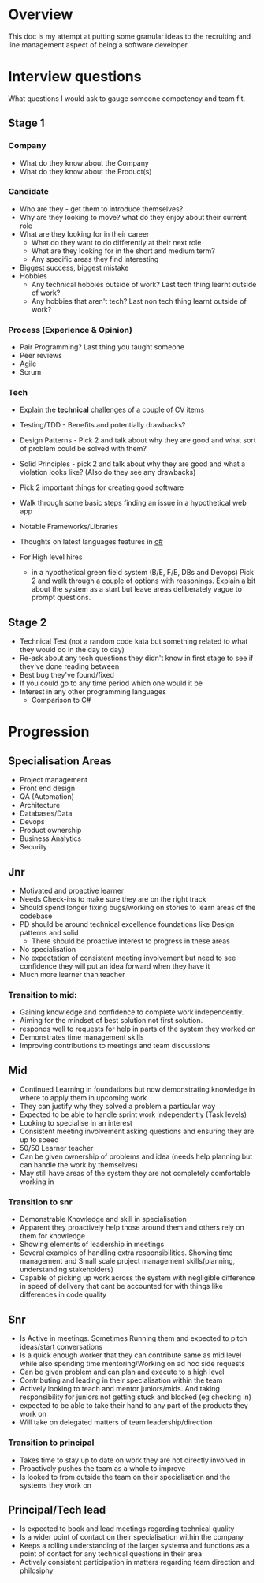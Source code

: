 # Overview 
This doc is my attempt at putting some granular ideas to the recruiting and line management aspect of being a software developer.

# Interview questions
What questions I would ask to gauge someone competency and team fit.

## Stage 1
### Company
- What do they know about the Company
- What do they know about the Product(s)

### Candidate
- Who are they - get them to introduce themselves?
- Why are they looking to move? what do they enjoy about their current role
- What are they looking for in their career 
  - What do they want to do differently at their next role
  - What are they looking for in the short and medium term? 
  - Any specific areas they find interesting
- Biggest success, biggest mistake
- Hobbies 
  - Any technical hobbies outside of work? Last tech thing learnt outside of work?
  - Any hobbies that aren't tech? Last non tech thing learnt outside of work?

### Process (Experience & Opinion)
- Pair Programming? Last thing you taught someone
- Peer reviews
- Agile
- Scrum

### Tech
- Explain the **technical** challenges of a couple of CV items
- Testing/TDD - Benefits and potentially drawbacks?
- Design Patterns - Pick 2 and talk about why they are good and what sort of problem could be solved with them?
- Solid Principles - pick 2 and talk about why they are good and what a violation looks like? (Also do they see any drawbacks)
- Pick 2 important things for creating good software
- Walk through some basic steps finding an issue in a hypothetical web app
- Notable Frameworks/Libraries
- Thoughts on latest languages features in [c#](https://learn.microsoft.com/en-us/dotnet/csharp/whats-new/csharp-version-history)

- For High level hires
  - in a hypothetical green field system (B/E, F/E, DBs and Devops) Pick 2 and walk through a couple of options with reasonings. Explain a bit about the system as a start but leave areas deliberately vague to prompt questions.

## Stage 2
- Technical Test (not a random code kata but something related to what they would do in the day to day)
- Re-ask about any tech questions they didn't know in first stage to see if they've done reading between
- Best bug they've found/fixed
- If you could go to any time period which one would it be
- Interest in any other programming languages
  - Comparison to C#


# Progression

## Specialisation Areas
- Project management
- Front end design
- QA (Automation)
- Architecture
- Databases/Data
- Devops
- Product ownership
- Business Analytics
- Security

## Jnr
- Motivated and proactive learner
- Needs Check-ins to make sure they are on the right track
- Should spend longer fixing bugs/working on stories to learn areas of the codebase
- PD should be around technical excellence foundations like Design patterns and solid
  - There should be proactive interest to progress in these areas
- No specialisation
- No expectation of consistent meeting involvement but need to see confidence they will put an idea forward when they have it
- Much more learner than teacher

### Transition to mid: 
- Gaining knowledge and confidence to complete work independently. 
- Aiming for the mindset of best solution not first solution.
- responds well to requests for help in parts of the system they worked on
- Demonstrates time management skills 
- Improving contributions to meetings and team discussions

## Mid
- Continued Learning in foundations but now demonstrating knowledge in where to apply them in upcoming work
- They can justify why they solved a problem a particular way
- Expected to be able to handle sprint work independently (Task levels)
- Looking to specialise in an interest
- Consistent meeting involvement asking questions and ensuring they are up to speed
- 50/50 Learner teacher
- Can be given ownership of problems and idea (needs help planning but can handle the work by themselves)
- May still have areas of the system they are not completely comfortable working in

### Transition to snr
- Demonstrable Knowledge and skill in specialisation
- Apparent they proactively help those around them and others rely on them for knowledge
- Showing elements of leadership in meetings 
- Several examples of handling extra responsibilities. Showing time management and Small scale project management skills(planning, understanding stakeholders)
- Capable of picking up work across the system with negligible difference in speed of delivery that cant be accounted for with things like differences in code quality

## Snr
- Is Active in meetings. Sometimes Running them and expected to pitch ideas/start conversations
- Is a quick enough worker that they can contribute same as mid level while also spending time mentoring/Working on ad hoc side requests
- Can be given problem and can plan and execute to a high level
- Contributing and leading in their specialisation within the team
- Actively looking to teach and mentor juniors/mids. And taking responsibility for juniors not getting stuck and blocked (eg checking in)
- expected to be able to take their hand to any part of the products they work on
- Will take on delegated matters of team leadership/direction

### Transition to principal
- Takes time to stay up to date on work they are not directly involved in
- Proactively pushes the team as a whole to improve
- Is looked to from outside the team on their specialisation and the systems they work on

## Principal/Tech lead
- Is expected to book and lead meetings regarding technical quality
- Is a wider point of contact on their specialisation within the company
- Keeps a rolling understanding of the larger systema and functions as a point of contact for any technical questions in their area
- Actively consistent participation in matters regarding team direction and philosiphy

